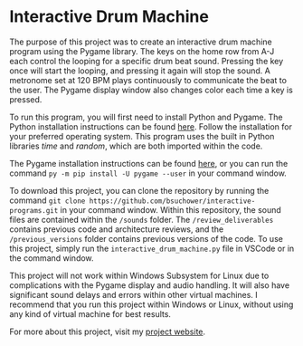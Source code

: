 # Interactive Drum Machine
The purpose of this project was to create an interactive drum machine program using the Pygame library. The keys on the home row from A-J each control the looping for a specific drum beat sound. Pressing the key once will start the looping, and pressing it again will stop the sound. A metronome set at 120 BPM plays continuously to communicate the beat to the user. The Pygame display window also changes color each time a key is pressed.

To run this program, you will first need to install Python and Pygame. The Python installation instructions can be found [here](https://www.python.org/downloads/). Follow the installation for your preferred operating system. This program uses the built in Python libraries *time* and *random*, which are both imported within the code.

The Pygame installation instructions can be found [here](https://www.pygame.org/wiki/GettingStarted), or you can run the command ```py -m pip install -U pygame --user``` in your command window.

To download this project, you can clone the repository by running the command ```git clone https://github.com/bsuchower/interactive-programs.git``` in your command window. Within this repository, the sound files are contained within the ```/sounds``` folder. The ```/review_deliverables``` contains previous code and architecture reviews, and the ```/previous_versions``` folder contains previous versions of the code. To use this project, simply run the ```interactive_drum_machine.py``` file in VSCode or in the command window.

This project will not work within Windows Subsystem for Linux due to complications with the Pygame display and audio handling. It will also have significant sound delays and errors within other virtual machines. I recommend that you run this project within Windows or Linux, without using any kind of virtual machine for best results.

For more about this project, visit my [project website](https://bsuchower.github.io/interactive-programs/).
